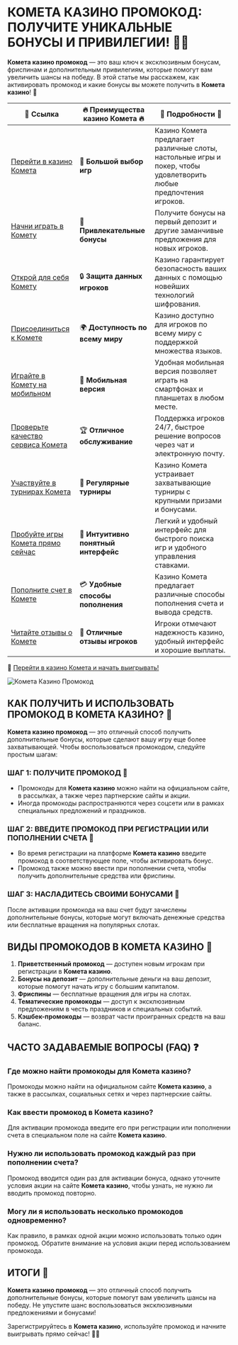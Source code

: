 # КОМЕТА КАЗИНО ПРОМОКОД: ПОЛУЧИТЕ УНИКАЛЬНЫЕ БОНУСЫ И ПРИВИЛЕГИИ! 🎁✨

**Комета казино промокод** — это ваш ключ к эксклюзивным бонусам, фриспинам и дополнительным привилегиям, которые помогут вам увеличить шансы на победу. В этой статье мы расскажем, как активировать промокод и какие бонусы вы можете получить в **Комета казино**! 🚀

| 🔗 **Ссылка**                                         | 🔥 **Преимущества казино Комета** 🔥  | 🌟 **Подробности** 🌟 |
|-----------------------------------------------------|-------------------------------------|----------------------|
| [Перейти в казино Комета](https://brandplay.link/8ZymQJV8) | 🎰 **Большой выбор игр**           | Казино Комета предлагает различные слоты, настольные игры и покер, чтобы удовлетворить любые предпочтения игроков. |
| [Начни играть в Комету](https://brandplay.link/8ZymQJV8) | 💸 **Привлекательные бонусы**      | Получите бонусы на первый депозит и другие заманчивые предложения для новых игроков. |
| [Открой для себя Комету](https://brandplay.link/8ZymQJV8) | 🔒 **Защита данных игроков**      | Казино гарантирует безопасность ваших данных с помощью новейших технологий шифрования. |
| [Присоединиться к Комете](https://brandplay.link/8ZymQJV8) | 🌍 **Доступность по всему миру**   | Казино доступно для игроков по всему миру с поддержкой множества языков. |
| [Играйте в Комету на мобильном](https://brandplay.link/8ZymQJV8) | 📱 **Мобильная версия**           | Удобная мобильная версия позволяет играть на смартфонах и планшетах в любом месте. |
| [Проверьте качество сервиса Комета](https://brandplay.link/8ZymQJV8) | 🏆 **Отличное обслуживание**      | Поддержка игроков 24/7, быстрое решение вопросов через чат и электронную почту. |
| [Участвуйте в турнирах Комета](https://brandplay.link/8ZymQJV8) | 🎉 **Регулярные турниры**         | Казино Комета устраивает захватывающие турниры с крупными призами и бонусами. |
| [Пробуйте игры Комета прямо сейчас](https://brandplay.link/8ZymQJV8) | 🎯 **Интуитивно понятный интерфейс** | Легкий и удобный интерфейс для быстрого поиска игр и удобного управления ставками. |
| [Пополните счет в Комете](https://brandplay.link/8ZymQJV8) | 💳 **Удобные способы пополнения**  | Казино Комета предлагает различные способы пополнения счета и вывода средств. |
| [Читайте отзывы о Комете](https://brandplay.link/8ZymQJV8) | 💬 **Отличные отзывы игроков**    | Игроки отмечают надежность казино, удобный интерфейс и хорошие выплаты. |

🔗 [Перейти в казино Комета и начать выигрывать!](https://brandplay.link/8ZymQJV8)

![Комета Казино Промокод](https://sun9-35.userapi.com/impf/iW6wXfa-ZJ-K__tTHhcI8--eOuT0fF_cmF173Q/in_qlf06hTM.jpg?size=1920x768&quality=95&crop=0,73,1070,427&sign=8a151cd9063128bae2a69b9f942a9a04&type=cover_group)

## КАК ПОЛУЧИТЬ И ИСПОЛЬЗОВАТЬ ПРОМОКОД В КОМЕТА КАЗИНО? 🎯

**Комета казино промокод** — это отличный способ получить дополнительные бонусы, которые сделают вашу игру еще более захватывающей. Чтобы воспользоваться промокодом, следуйте простым шагам:

### ШАГ 1: ПОЛУЧИТЕ ПРОМОКОД 🎉

- Промокоды для **Комета казино** можно найти на официальном сайте, в рассылках, а также через партнерские сайты и акции.
- Иногда промокоды распространяются через соцсети или в рамках специальных предложений и праздников.

### ШАГ 2: ВВЕДИТЕ ПРОМОКОД ПРИ РЕГИСТРАЦИИ ИЛИ ПОПОЛНЕНИИ СЧЕТА 🔑

- Во время регистрации на платформе **Комета казино** введите промокод в соответствующее поле, чтобы активировать бонус.
- Промокод также можно ввести при пополнении счета, чтобы получить дополнительные средства или фриспины.

### ШАГ 3: НАСЛАДИТЕСЬ СВОИМИ БОНУСАМИ 🎰

После активации промокода на ваш счет будут зачислены дополнительные бонусы, которые могут включать денежные средства или бесплатные вращения на популярных слотах.

## ВИДЫ ПРОМОКОДОВ В КОМЕТА КАЗИНО 🎁

1. **Приветственный промокод** — доступен новым игрокам при регистрации в **Комета казино**.
2. **Бонусы на депозит** — дополнительные деньги на ваш депозит, которые помогут начать игру с большим капиталом.
3. **Фриспины** — бесплатные вращения для игры на слотах.
4. **Тематические промокоды** — доступ к эксклюзивным предложениям в честь праздников и специальных событий.
5. **Кэшбек-промокоды** — возврат части проигранных средств на ваш баланс.

## ЧАСТО ЗАДАВАЕМЫЕ ВОПРОСЫ (FAQ) ❓

### Где можно найти промокоды для **Комета казино**?

Промокоды можно найти на официальном сайте **Комета казино**, а также в рассылках, социальных сетях и через партнерские сайты.

### Как ввести промокод в **Комета казино**?

Для активации промокода введите его при регистрации или пополнении счета в специальном поле на сайте **Комета казино**.

### Нужно ли использовать промокод каждый раз при пополнении счета?

Промокод вводится один раз для активации бонуса, однако уточните условия акции на сайте **Комета казино**, чтобы узнать, не нужно ли вводить промокод повторно.

### Могу ли я использовать несколько промокодов одновременно?

Как правило, в рамках одной акции можно использовать только один промокод. Обратите внимание на условия акции перед использованием промокода.

## ИТОГИ 🎉

**Комета казино промокод** — это отличный способ получить дополнительные бонусы, которые помогут вам увеличить шансы на победу. Не упустите шанс воспользоваться эксклюзивными предложениями и бонусами!

Зарегистрируйтесь в **Комета казино**, используйте промокод и начните выигрывать прямо сейчас! 🎰💸
